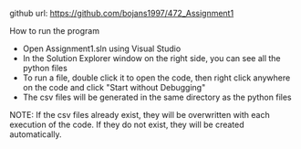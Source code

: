 github url: https://github.com/bojans1997/472_Assignment1

How to run the program

- Open Assignment1.sln using Visual Studio
- In the Solution Explorer window on the right side, you can see all the python files
- To run a file, double click it to open the code, then right click anywhere on the code and click "Start without Debugging"
- The csv files will be generated in the same directory as the python files

NOTE: If the csv files already exist, they will be overwritten with each execution of the code. If they do not exist, they will be created automatically.